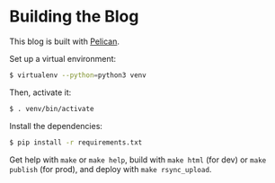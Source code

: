 # Building the Blog

This blog is built with [Pelican](https://docs.getpelican.com/en/3.7.1/).

Set up a virtual environment:

```sh
$ virtualenv --python=python3 venv
```

Then, activate it:

```sh
$ . venv/bin/activate
```

Install the dependencies:

```sh
$ pip install -r requirements.txt
```

Get help with `make` or `make help`,
build with `make html` (for dev)
or `make publish` (for prod),
and deploy with `make rsync_upload`.
